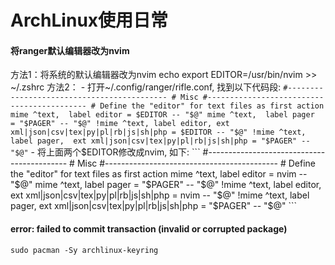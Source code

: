 # ArchLinux使用日常
#### 将ranger默认编辑器改为nvim
   方法1：将系统的默认编辑器改为nvim echo export EDITOR=/usr/bin/nvim >> ~/.zshrc
   方法2：
      - 打开~/.config/ranger/rifle.conf, 找到以下代码段:
      ```
      #-------------------------------------------
      # Misc
      #-------------------------------------------
      # Define the "editor" for text files as first action
      mime ^text,  label editor = $EDITOR -- "$@"
      mime ^text,  label pager  = "$PAGER" -- "$@"
      !mime ^text, label editor, ext xml|json|csv|tex|py|pl|rb|js|sh|php = $EDITOR -- "$@"
      !mime ^text, label pager,  ext xml|json|csv|tex|py|pl|rb|js|sh|php = "$PAGER" -- "$@"
      ```
      - 将上面两个$EDITOR修改成nvim, 如下:
      ```
      #-------------------------------------------
      # Misc
      #-------------------------------------------
      # Define the "editor" for text files as first action
      mime ^text,  label editor = nvim -- "$@"
      mime ^text,  label pager  = "$PAGER" -- "$@"
      !mime ^text, label editor, ext xml|json|csv|tex|py|pl|rb|js|sh|php = nvim -- "$@"
      !mime ^text, label pager,  ext xml|json|csv|tex|py|pl|rb|js|sh|php = "$PAGER" -- "$@"
      ```
#### error: failed to commit transaction (invalid or corrupted package)
   `sudo pacman -Sy archlinux-keyring`
